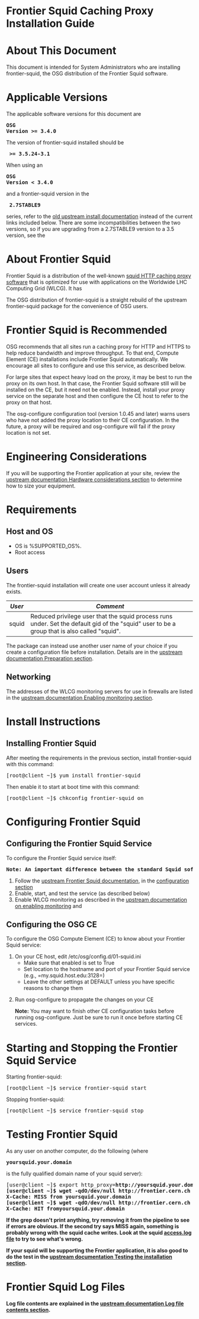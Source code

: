 
# Frontier Squid Caching Proxy Installation Guide


# About This Document

This document is intended for System Administrators who are installing frontier-squid, the OSG distribution of the Frontier Squid software.

# Applicable Versions

The applicable software versions for this document are <pre><b>OSG Version >= 3.4.0</b></pre> The version of frontier-squid installed should be <pre><b> >= 3.5.24-3.1</b></pre> When using an <pre><b>OSG Version < 3.4.0</b></pre> and a frontier-squid version in the <pre><b> 2.7STABLE9 </b></pre> series, refer to the [old upstream install documentation](https://twiki.cern.ch/twiki/bin/view/Frontier/OldInstallSquid) instead of the current links included below. There are some incompatibilities between the two versions, so if you are upgrading from a 2.7STABLE9 version to a 3.5 version, see the

# About Frontier Squid

Frontier Squid is a distribution of the well-known [squid HTTP caching proxy software](http://squid-cache.org) that is optimized for use with applications on the Worldwide LHC Computing Grid (WLCG). It has

The OSG distribution of frontier-squid is a straight rebuild of the upstream frontier-squid package for the convenience of OSG users.

# Frontier Squid is Recommended

OSG recommends that all sites run a caching proxy for HTTP and HTTPS to help reduce bandwidth and improve throughput. To that end, Compute Element (CE) installations include Frontier Squid automatically. We encourage all sites to configure and use this service, as described below.

For large sites that expect heavy load on the proxy, it may be best to run the proxy on its own host. In that case, the Frontier Squid software still will be installed on the CE, but it need not be enabled. Instead, install your proxy service on the separate host and then configure the CE host to refer to the proxy on that host.

The osg-configure configuration tool (version 1.0.45 and later) warns users who have not added the proxy location to their CE configuration. In the future, a proxy will be required and osg-configure will fail if the proxy location is not set.

# Engineering Considerations

If you will be supporting the Frontier application at your site, review the [upstream documentation Hardware considerations section](https://twiki.cern.ch/twiki/bin/view/Frontier/InstallSquid#Hardware) to determine how to size your equipment.

# Requirements

## Host and OS
   * OS is %SUPPORTED_OS%.
   * Root access

## Users
The frontier-squid installation will create one user account unless it already exists.

| *User* | *Comment* |
| ------ | --------- |
| squid | Reduced privilege user that the squid process runs under. Set the default gid of the "squid" user to be a group that is also called "squid". |

The package can instead use another user name of your choice if you create a configuration file before installation. Details are in the [upstream documentation Preparation section](https://twiki.cern.ch/twiki/bin/view/Frontier/InstallSquid#Preparation).

## Networking


The addresses of the WLCG monitoring servers for use in firewalls are listed in the [upstream documentation Enabling monitoring section](https://twiki.cern.ch/twiki/bin/view/Frontier/InstallSquid#Enabling_monitoring).

# Install Instructions

## Installing Frontier Squid

After meeting the requirements in the previous section, install frontier-squid with this command: 
<pre class="rootscreen">
[root@client ~]$ yum install frontier-squid
</pre>

Then enable it to start at boot time with this command:
<pre class="rootscreen">
[root@client ~]$ chkconfig frontier-squid on
</pre>

# Configuring Frontier Squid

## Configuring the Frontier Squid Service

To configure the Frontier Squid service itself:
<pre><b>Note: An important difference between the standard Squid software and the Frontier Squid variant is that Frontier Squid changes are in /etc/squid/customize.sh instead of /etc/squid/squid.conf</b></pre>

1. Follow the [upstream Frontier Squid documentation](https://twiki.cern.ch/twiki/bin/view/Frontier/InstallSquid), in
the [configuration section](https://twiki.cern.ch/twiki/bin/view/Frontier/InstallSquid#Configuration)
1. Enable, start, and test the service (as described below)
1. Enable WLCG monitoring as described in the [upstream documentation on enabling monitoring](https://twiki.cern.ch/twiki/bin/view/Frontier/InstallSquid#Enabling_monitoring) and

## Configuring the OSG CE

To configure the OSG Compute Element (CE) to know about your Frontier Squid service:

1. On your CE host, edit /etc/osg/config.d/01-squid.ini
   * Make sure that enabled is set to True
   * Set location to the hostname and port of your Frontier Squid service (e.g., =my.squid.host.edu:3128=)
   * Leave the other settings at DEFAULT unless you have specific reasons to change them
1. <p>Run osg-configure to propagate the changes on your CE</p> <p><strong>Note:</strong> You may want to finish other CE configuration tasks before running osg-configure. Just be sure to run it once before starting CE services.</p>

# Starting and Stopping the Frontier Squid Service

Starting frontier-squid:
<pre class="rootscreen">
[root@client ~]$ service frontier-squid start
</pre>

Stopping frontier-squid:
<pre class="rootscreen">
[root@client ~]$ service frontier-squid stop
</pre>

# Testing Frontier Squid

As any user on another computer, do the following (where <pre><b>yoursquid.your.domain</b></pre> is the fully qualified domain name of your squid server):
<pre class="screen">
[user@client ~]$ export http_proxy=<b>http://yoursquid.your.domain:3128<b>
[user@client ~]$ wget -qdO/dev/null http://frontier.cern.ch 2>&1|grep X-Cache
X-Cache: MISS from <b>yoursquid.your.domain</b>
[user@client ~]$ wget -qdO/dev/null http://frontier.cern.ch 2>&1|grep X-Cache
X-Cache: HIT from<b>yoursquid.your.domain</b>
</pre>

If the grep doesn't print anything, try removing it from the pipeline to see if errors are obvious. If the second try says MISS again, something is probably wrong with the squid cache writes. Look at the squid [access.log file](https://twiki.cern.ch/twiki/bin/view/Frontier/InstallSquid#Log_file_contents) to try to see what's wrong.

If your squid will be supporting the Frontier application, it is also good to do the test in the [upstream documentation Testing the installation section](https://twiki.cern.ch/twiki/bin/view/Frontier/InstallSquid#Testing_the_installation).

# Frontier Squid Log Files

Log file contents are explained in the [upstream documentation Log file contents section](https://twiki.cern.ch/twiki/bin/view/Frontier/InstallSquid#Log_file_contents).
